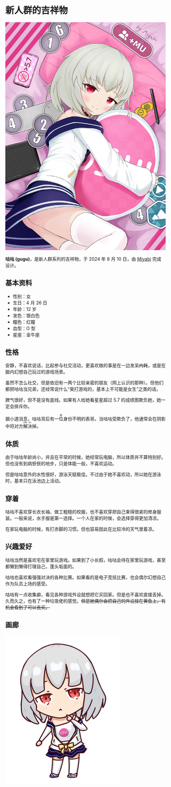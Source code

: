 # 新人群的吉祥物

![](./gugu.jpg)

**咕咕 (gugu)**，是新人群系列的吉祥物，于 2024 年 8 月 10 日，由 [Miyabi](https://osu.ppy.sh/users/10638413) 完成设计。

## 基本资料

- 性别：女
- 生日：4 月 26 日
- 年龄：12 岁
- 发色：银白色
- 瞳色：红瞳
- 血型：O 型
- 星座：金牛座

## 性格

安静，不喜欢说话，比起参与社交活动，更喜欢做的事是在一边发呆~~内耗~~，或是在脑内幻想自己玩过的游戏场景。

虽然不怎么社交，但是依旧有一两个比较亲密的朋友（网上认识的那种）。但他们都把咕咕当兄弟，还经常说什么“臭打游戏的，基本上不可能是女生”之类的话。

脾气很好，但不是没有底线。如果有人给她看星星超过 5.7 的成绩图欺负她，她一定会排斥你。

据小道消息，咕咕背后有一<ruby>位<rp>(</rp><rt>群</rt><rp>)</rp></ruby>身份不明的表哥。当咕咕受欺负了，他通常会在阴影中将对方<ruby>解<rp>(</rp><rt>jiao</rt><rp>)</rp></ruby><ruby>决<rp>(</rp><rt>yu</rt><rp>)</rp></ruby>掉。

## 体质

由于咕咕年龄尚小，并且在平常的时候，她经常玩电脑，所以体质并不算特别好。但也没有到病恹恹的地步，只是体能一般，不喜欢运动。

但是咕咕意外的水性很好，游泳天赋极佳。不过由于她不喜欢动，所以她在游泳时，基本只在泳池边上活动。

## 穿着

咕咕不喜欢穿长衣长袖、做工粗糙的校服，也不喜欢穿把自己束得很紧的修身服装。一般来说，水手服是第一选择。一个人在家的时候，会选择穿得更加清凉。

在家玩电脑的时候，有打赤脚的习惯。但也容易因此在比较冷的天气里着凉。

## 兴趣爱好

咕咕当然是喜欢宅在家里玩游戏。如果到了小长假，咕咕会待在家里玩游戏，甚至都懒到懒得打理自己，蓬头垢面的。

咕咕也喜欢看强强对决的各种比赛。如果看的是电子竞技比赛，也会偶尔幻想自己作为队员上场的感受。

咕咕有一点收集癖，看见各种游戏外设就想把它买回家。但是也不喜欢直接丢掉。久而久之，也有了一种垃圾佬的感觉。~~但是她偶尔会把自己的外设挂在黄鱼上，有机会看到了可以去买。~~

## 画廊

![](./gugu2.jpg)
